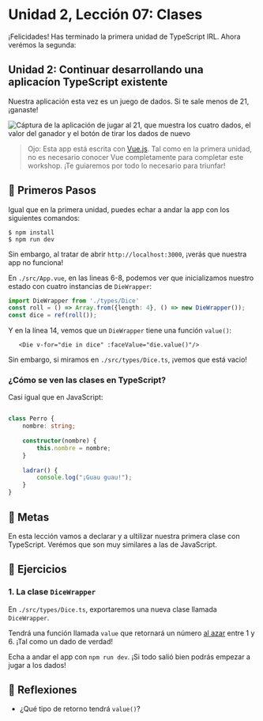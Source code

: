 # Unidad 2, Lección 07: Clases

¡Felicidades! Has terminado la primera unidad de TypeScript IRL. Ahora verémos la segunda:

## Unidad 2: Continuar desarrollando una aplicacíon TypeScript existente

Nuestra aplicación esta vez es un juego de dados. Si te sale menos de 21, ¡ganaste! 

![Cáptura de la aplicación de jugar al 21, que muestra los cuatro dados, el valor del ganador y el botón de tirar los dados de nuevo](https://user-images.githubusercontent.com/656318/152707507-1e6ae41f-d36f-4505-a4df-7d6d2f97dfc1.png)

> Ojo: Esta app está escrita con [Vue.js](https://vuejs.org/). Tal como en la primera unidad, no es necesario conocer Vue completamente para completar este workshop. ¡Te guiaremos por todo lo necesario para triunfar!

## 🐾 Primeros Pasos

Igual que en la primera unidad, puedes echar a andar la app con los siguientes comandos:

    $ npm install
    $ npm run dev
    
Sin embargo, al tratar de abrir `http://localhost:3000`, ¡verás que nuestra app no funciona!

En `./src/App.vue`, en las lineas 6-8, podemos ver que inicializamos nuestro estado con cuatro instancias de `DieWrapper`:

```typescript
import DieWrapper from './types/Dice'
const roll = () => Array.from({length: 4}, () => new DieWrapper());
const dice = ref(roll());
```

Y en la línea 14, vemos que un `DieWrapper` tiene una función `value()`:

```vue
   <Die v-for="die in dice" :faceValue="die.value()"/>
```

Sin embargo, si miramos en `./src/types/Dice.ts`, ¡vemos que está vacio!

### ¿Cómo se ven las clases en TypeScript?

Casi igual que en JavaScript:

```typescript

class Perro {
    nombre: string;
    
    constructor(nombre) {
        this.nombre = nombre;
    }
    
    ladrar() {
        console.log("¡Guau guau!");
    }
}
```

## 🥅 Metas

En esta lección vamos a declarar y a ultilizar nuestra primera clase con TypeScript. Verémos que son muy similares a las de JavaScript.

## 🤸 Ejercicios

### 1. La clase `DiceWrapper`

En `./src/types/Dice.ts`, exportaremos una nueva clase llamada `DiceWrapper`.

Tendrá una función llamada `value` que retornará un número [al azar](https://developer.mozilla.org/es/docs/Web/JavaScript/Reference/Global_Objects/Math/random) entre 1 y 6. ¡Tal como un dado de verdad!

Echa a andar el app con `npm run dev`. ¡Si todo salió bien podrás empezar a jugar a los dados!

## 🤔 Reflexiones

- ¿Qué tipo de retorno tendrá `value()`?
